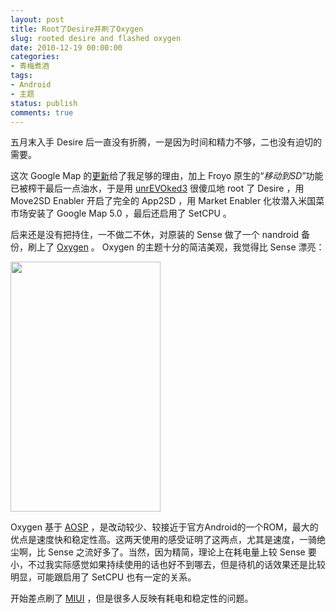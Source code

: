 ```yaml
---
layout: post
title: Root了Desire并刷了Oxygen
slug: rooted desire and flashed oxygen
date: 2010-12-19 00:00:00
categories:
- 青梅煮酒
tags:
- Android
- 主题
status: publish
comments: true
---
```

五月末入手 Desire 后一直没有折腾，一是因为时间和精力不够，二也没有迫切的需要。

这次 Google Map 的<a href="http://android.guao.hk/posts/google-maps-5-0-for-android-coming.html">更新</a>给了我足够的理由，加上 Froyo 原生的“<em>移动到SD</em>”功能已被榨干最后一点油水，于是用 <a href="http://unrevoked.com/">unrEVOked3</a> 很傻瓜地 root 了 Desire ，用 Move2SD Enabler 开启了完全的 App2SD ，用 Market Enabler 化妆潜入米国菜市场安装了 Google Map 5.0 ，最后还启用了 SetCPU 。

后来还是没有把持住，一不做二不休，对原装的 Sense 做了一个 nandroid 备份，刷上了 <a href="http://forum.xda-developers.com/showthread.php?t=829734">Oxygen</a> 。 Oxygen 的主题十分的简洁美观，我觉得比 Sense 漂亮：

<a href="http://picasaweb.google.com/lh/photo/9wFenU4A3IbKivS2cGboQw?feat=embedwebsite"><img src="http://lh5.ggpht.com/_ceUJ_lBTHzc/TQ4LVo_oUGI/AAAAAAAABg4/ecJd4sggC0A/s400/CAP201012192130.png" height="400" width="240" /></a>

Oxygen 基于 <a href="http://source.android.com/">AOSP</a> ，是改动较少、较接近于官方Android的一个ROM，最大的优点是速度快和稳定性高。这两天使用的感受证明了这两点，尤其是速度，一骑绝尘啊，比 Sense 之流好多了。当然，因为精简，理论上在耗电量上较 Sense 要小，不过我实际感觉如果持续使用的话也好不到哪去，但是待机的话效果还是比较明显，可能跟启用了 SetCPU 也有一定的关系。

开始差点刷了 <a href="http://www.miui.com/">MIUI</a> ，但是很多人反映有耗电和稳定性的问题。
